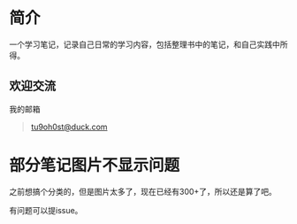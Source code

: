 # 简介
一个学习笔记，记录自己日常的学习内容，包括整理书中的笔记，和自己实践中所得。

## 欢迎交流

我的邮箱
> tu9oh0st@duck.com

# 部分笔记图片不显示问题
之前想搞个分类的，但是图片太多了，现在已经有300+了，所以还是算了吧。



有问题可以提issue。

